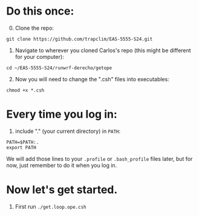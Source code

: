# Do this once:
0. Clone the repo:
```
git clone https://github.com/trapclim/EAS-5555-S24.git
```
1. Navigate to wherever you cloned Carlos's repo (this might be different for your computer):
```
cd ~/EAS-5555-S24/runwrf-derecho/getope
```

2. Now you will need to change the ".csh" files into executables:
```
chmod +x *.csh
```

# Every time you log in:
1. include "." (your current directory) in `PATH`:
```
PATH=$PATH:.
export PATH
```

We will add those lines to your `.profile` or `.bash_profile` files later, but for now, just remember to do it when you log in.

# Now let's get started. 
1. First run `./get.loop.ope.csh`

